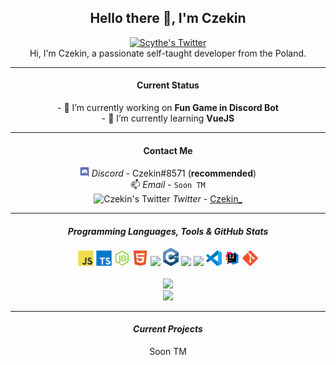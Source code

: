 <div align="center">
    <h2> Hello there 👋, I'm Czekin </h2>
    <a href="https://twitter.com/czekin_">
        <img alt="Scythe's Twitter", width="25px" src="https://cdn4.iconfinder.com/data/icons/social-media-icons-the-circle-set/48/twitter_circle-512.png">
    </a>
    <br>
    Hi, I'm Czekin, a passionate self-taught developer from the Poland.
    <hr>
    <h4> Current Status </h4>
    - 🔭 I’m currently working on <strong>Fun Game in Discord Bot</strong><br>
    - 🌱 I’m currently learning <strong>VueJS</strong><br>
    <hr>
    <h4> Contact Me </h4>
    <img alt="Czekin's Discord Nickname", width="15px" src="https://raw.githubusercontent.com/Anish-Shobith/Anish-Shobith/master/assets/discord.svg"> <i>Discord</i> - Czekin#8571 (<strong>recommended</strong>)
    <br>
    📫 <i>Email</i> - <code>Soon TM</code>
    <br>
    <img alt="Czekin's Twitter", width="15px" src="https://cdn4.iconfinder.com/data/icons/social-media-icons-the-circle-set/48/twitter_circle-512.png"> <i>Twitter</i> - <a href="https://twitter.com/czekin_">Czekin_</a>
    <hr>
    <h4> <i> Programming Languages, Tools & GitHub Stats </i> </h4>
    <img width="25px" src="https://raw.githubusercontent.com/Anish-Shobith/Anish-Shobith/master/assets/javascript.svg">
    <img width="25px" src="https://raw.githubusercontent.com/Anish-Shobith/Anish-Shobith/master/assets/typescript.svg">
    <img width="25px" src="https://raw.githubusercontent.com/Anish-Shobith/Anish-Shobith/master/assets/nodejs.svg">
    <img width="25px" src="https://raw.githubusercontent.com/Anish-Shobith/Anish-Shobith/master/assets/html.svg">
    <img width="25px" src="https://upload.wikimedia.org/wikipedia/commons/thumb/9/95/Vue.js_Logo_2.svg/1200px-Vue.js_Logo_2.svg.png">
    <img width="25px" src="https://raw.githubusercontent.com/Anish-Shobith/Anish-Shobith/master/assets/cpp.svg">
    <img width="25px" src="https://upload.wikimedia.org/wikipedia/en/3/30/Java_programming_language_logo.svg">
    <img width="35px" src="https://upload.wikimedia.org/wikipedia/commons/thumb/9/91/Electron_Software_Framework_Logo.svg/1200px-Electron_Software_Framework_Logo.svg.png">
    <img width="25px" src="https://raw.githubusercontent.com/Anish-Shobith/Anish-Shobith/master/assets/visualstudiocode.svg">
    <img width="25px" src="https://raw.githubusercontent.com/Anish-Shobith/Anish-Shobith/master/assets/intellij.svg">
    <img width="25px" src="https://raw.githubusercontent.com/Anish-Shobith/Anish-Shobith/master/assets/git.svg">
    <br>
    <br>
    <img src="https://github-readme-stats.vercel.app/api?username=Czekin&show_icons=true&hide_border=true&theme=dark&count_private=true">
    <br>
    <img src="https://github-readme-stats.vercel.app/api/top-langs/?username=Czekin&show_icons=true&hide_border=true&theme=dark&count_private=true">
    <br>
    <hr>
    <h4> <i> Current Projects </i> </h4>
    Soon TM
</div>
